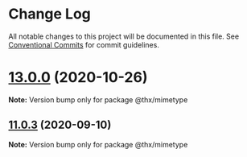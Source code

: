 # Change Log

All notable changes to this project will be documented in this file.
See [Conventional Commits](https://conventionalcommits.org) for commit guidelines.

# [13.0.0](https://github.com/thr-consulting/thr-addons/compare/v10.2.2...v13.0.0) (2020-10-26)

**Note:** Version bump only for package @thx/mimetype





## [11.0.3](https://github.com/thr-consulting/thr-addons/compare/@thx/mimetype@11.0.2...@thx/mimetype@11.0.3) (2020-09-10)

**Note:** Version bump only for package @thx/mimetype
